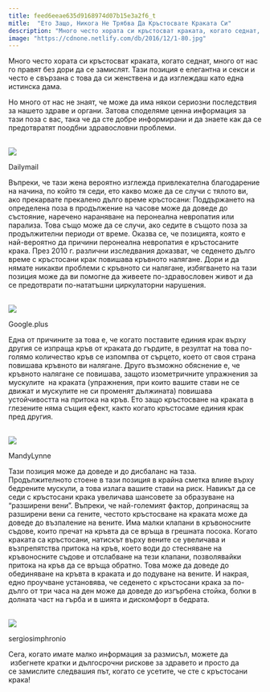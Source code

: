 ```yaml
---
title: feed6eeae635d9168974d07b15e3a2f6_t
mitle:  "Ето Защо, Никога Не Трябва Да Кръстосвате Краката Си"
description: "Много често хората си кръстосват краката, когато седнат, много от нас го правят без дори да се замислят. Тази позиция е елегантна и секси и често е свързана с това да"
image: "https://cdnone.netlify.com/db/2016/12/1-80.jpg"
---
```


 <p>Много често хората си кръстосват краката, когато седнат, много от нас го правят без дори да се замислят. Тази позиция е елегантна и секси и често е свързана с това да си женствена и да изглеждаш като една истинска дама.</p>      <p>Но много от нас не знаят, че може да има някои сериозни последствия за нашето здраве и органи. Затова споделяме ценна информация за тази поза с вас, така че да сте добре информирани и да знаете как да се предотвратят поодбни здравословни проблеми.</p>  <br/><img src="https://cdnone.netlify.com/db/2016/12/1-80.jpg"/><br/><p>Dailymail</p>  <p>Въпреки, че тази жена вероятно изглежда привлекателна благодарение на начина, по който тя седи, ето какво може да се случи с тялото ви, ако прекарвате прекалено дълго време кръстосани: Поддържането на определена поза в продължение на часове може да доведе до състояние, наречено нараняване на перонеална невропатия или парализа. Това също може да се случи, ако седите в същото поза за продължителни периоди от време. Оказва се, че позицията, която е най-вероятно да причини перонеална невропатия е кръстосаните крака. През 2010 г. различни изследвания доказват, че седенето дълго време с кръстосани крак повишава кръвното налягане. Дори и да нямате никакви проблеми с кръвното си налягане, избягването на тази позиция може да ви помогне да живеете по-здравословен живот и да се предотврати по-нататъшни циркулаторни нарушения.</p>       <br/><img src="https://cdnone.netlify.com/db/2016/12/2-59.jpg"/><br/><p>Google.plus</p>  <p>Една от причините за това е, че когато поставите единия крак върху другия се изпраща кръв от краката до гърдите, в резултат на това по-голямо количество кръв се изпомпва от сърцето, което от своя страна повишава кръвното ви налягане. Друго възможно обяснение е, че кръвното налягане се повишава, защото изометричните упражнения за мускулите  на краката (упражнения, при които вашите стави не се движат и мускулите не си променят дължината) повишава устойчивостта на притока на кръв. Ето защо кръстосване на краката в глезените няма същия ефект, както когато кръстосаме единия крак пред другия.</p>  <br/><img src="https://cdnone.netlify.com/db/2016/12/3-81.jpg"/><br/><p>MandyLynne</p> <p>Тази позиция може да доведе и до дисбаланс на таза. Продължителното стоене в тази позиция в крайна сметка влияе върху бедрените мускули, а това излага вашите стави на риск. Навикът да се седи с кръстосани крака увеличава шансовете за образуване на “разширени вени”. Въпреки, че най-големият фактор, допринасящ за разширени вени са гените, честото кръстосване на краката може да доведе до възпаление на вените. Има малки клапани в кръвоносните съдове, които пречат на кръвта да се връща в грешната посока. Когато краката са кръстосани, натискът върху вените се увеличава и възпрепятства притока на кръв, което води до стесняване на кръвоносните съдове и отслабване на тези клапани, позволявайки притока на кръв да се връща обратно. Това може да доведе до обединяване на кръвта в краката и до подуване на вените. И накрая, едно проучване установява, че седенето с кръстосани крака за по-дълго от три часа на ден може да доведе до изгърбена стойка, болки в долната част на гърба и в шията и дискомфорт в бедрата.</p>        <br/><img src="https://cdnone.netlify.com/db/2016/12/5-77.jpg"/><br/><p>sergiosimphronio</p>  <p>Сега, когато имате малко информация за размисъл, можете да  избегнете кратки и дългосрочни рискове за здравето и просто да се замислите следвашия път, когато се усетите, че сте с кръстосани крака!</p>       
